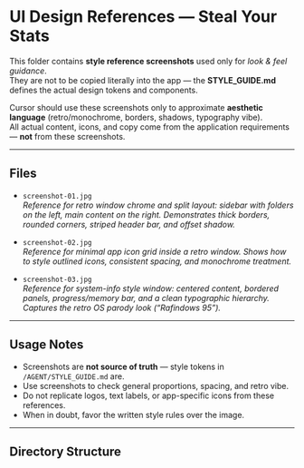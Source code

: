 # UI Design References — Steal Your Stats

This folder contains **style reference screenshots** used only for *look & feel guidance*.  
They are not to be copied literally into the app — the **STYLE_GUIDE.md** defines the actual design tokens and components.  

Cursor should use these screenshots only to approximate **aesthetic language** (retro/monochrome, borders, shadows, typography vibe).  
All actual content, icons, and copy come from the application requirements — **not** from these screenshots.

---

## Files

- `screenshot-01.jpg`  
  *Reference for retro window chrome and split layout: sidebar with folders on the left, main content on the right. Demonstrates thick borders, rounded corners, striped header bar, and offset shadow.*

- `screenshot-02.jpg`  
  *Reference for minimal app icon grid inside a retro window. Shows how to style outlined icons, consistent spacing, and monochrome treatment.*

- `screenshot-03.jpg`  
  *Reference for system-info style window: centered content, bordered panels, progress/memory bar, and a clean typographic hierarchy. Captures the retro OS parody look (“Rafindows 95”).*

---

## Usage Notes

- Screenshots are **not source of truth** — style tokens in `/AGENT/STYLE_GUIDE.md` are.  
- Use screenshots to check general proportions, spacing, and retro vibe.  
- Do not replicate logos, text labels, or app-specific icons from these references.  
- When in doubt, favor the written style rules over the image.  

---

## Directory Structure

